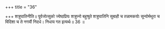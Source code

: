 +++
title = "36"

+++
शत्रुघातिनीति॥ पूर्वजोत्सुको ज्येष्ठप्रियः शत्रुघ्नो बहुश्रुते शत्रुघातिनि सुबाहौ च तन्नामकयोः सून्वोर्मथुरा च विदिशा च ते नगर्यौ निदधे। निधाय गत इत्यर्थः॥ 36 ॥